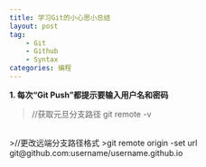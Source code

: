 ```yaml
---
title: 学习Git的小心思小总结
layout: post
tag:
    - Git
    - Github
    - Syntax
categories: 编程
---
```


**1. 每次“Git Push”都提示要输入用户名和密码**
>//获取元旦分支路径
>git remote -v
<br>
>//更改远端分支路径格式
>git remote origin -set url git@github.com:username/username.github.io

